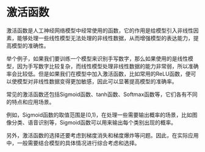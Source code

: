 # 激活函数

激活函数是人工神经网络模型中经常使用的函数，它的作用是给模型引入非线性因素，能够处理一些线性模型无法处理的非线性数据，从而增强模型的表达能力，提高模型的准确性。

举个例子，如果我们要训练一个模型来识别手写数字，那么如果使用的是线性模型，因为手写数字比较复杂，而线性模型处理非线性数据的能力非常弱，所以准确率会比较低。但是如果我们在模型中加入激活函数，比如常用的ReLU函数，便可以使模型对非线性数据变得更加敏感，因此可以显著提高模型的准确率。

常见的激活函数还包括Sigmoid函数、tanh函数、Softmax函数等，它们各有不同的特点和应用场景。

例如，Sigmoid函数的取值范围是(0,1)，在处理一些需要输出概率的场景，比如图像分类、语音识别等，Sigmoid函数可以用来输出每个类别出现的概率。

另外，激活函数的选择还要考虑到梯度消失和梯度爆炸等问题。因此，在实际应用中，一般需要结合模型的具体情况进行综合考虑和选择。